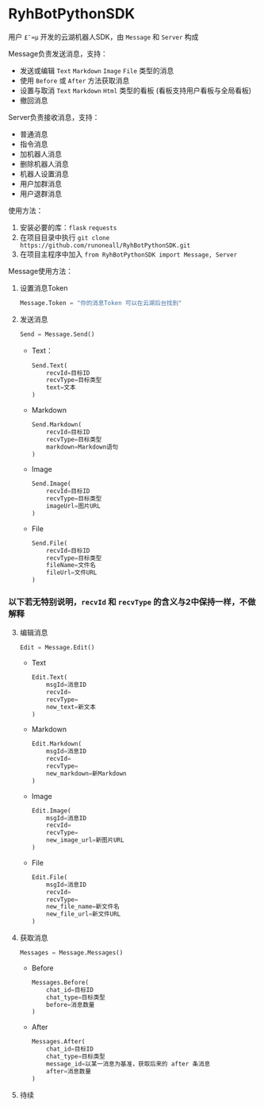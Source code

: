 # RyhBotPythonSDK

用户 `£″≈μ` 开发的云湖机器人SDK，由 `Message` 和 `Server` 构成

Message负责发送消息，支持：

- 发送或编辑 `Text` `Markdown` `Image` `File` 类型的消息
- 使用 `Before` 或 `After` 方法获取消息
- 设置与取消 `Text` `Markdown` `Html` 类型的看板 (看板支持用户看板与全局看板)
- 撤回消息

Server负责接收消息，支持：

- 普通消息
- 指令消息
- 加机器人消息
- 删除机器人消息
- 机器人设置消息
- 用户加群消息
- 用户退群消息

使用方法：

1. 安装必要的库：`flask` `requests`
2. 在项目目录中执行 `git clone https://github.com/runoneall/RyhBotPythonSDK.git`
3. 在项目主程序中加入 `from RyhBotPythonSDK import Message, Server`

Message使用方法：

1. 设置消息Token

   ```python
   Message.Token = "你的消息Token 可以在云湖后台找到"
   ```
2. 发送消息

   ```python
   Send = Message.Send()
   ```

   - Text：

     ```python
     Send.Text(
         recvId=目标ID
         recvType=目标类型
         text=文本
     )
     ```
   - Markdown

     ```python
     Send.Markdown(
         recvId=目标ID
         recvType=目标类型
         markdown=Markdown语句
     )
     ```
   - Image

     ```python
     Send.Image(
         recvId=目标ID
         recvType=目标类型
         imageUrl=图片URL
     )
     ```
   - File

     ```python
     Send.File(
         recvId=目标ID
         recvType=目标类型
         fileName=文件名
         fileUrl=文件URL
     )
     ```

### 以下若无特别说明，`recvId` 和 `recvType` 的含义与2中保持一样，不做解释

3. 编辑消息

   ```python
   Edit = Message.Edit()
   ```
   - Text

     ```python
     Edit.Text(
         msgId=消息ID
         recvId=
         recvType=
         new_text=新文本
     )
     ```
   - Markdown

     ```python
     Edit.Markdown(
         msgId=消息ID
         recvId=
         recvType=
         new_markdown=新Markdown
     )
     ```
   - Image

     ```python
     Edit.Image(
         msgId=消息ID
         recvId=
         recvType=
         new_image_url=新图片URL
     )
     ```
   - File

     ```python
     Edit.File(
         msgId=消息ID
         recvId=
         recvType=
         new_file_name=新文件名
         new_file_url=新文件URL
     )
     ```
4. 获取消息

   ```python
   Messages = Message.Messages()
   ```
   - Before

     ```python
     Messages.Before(
         chat_id=目标ID
         chat_type=目标类型
         before=消息数量
     )
     ```
   - After

     ```python
     Messages.After(
         chat_id=目标ID
         chat_type=目标类型
         message_id=以某一消息为基准，获取后来的 after 条消息
         after=消息数量
     )
     ```
5. 待续
